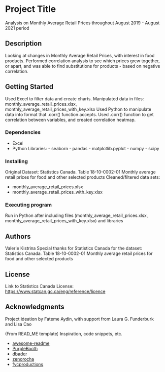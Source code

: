 # Project Title

Analysis on Monthly Average Retail Prices throughout August 2019 - August 2021 period 

## Description

Looking at changes in Monthly Average Retail Prices, with interest in food products. 
Performed correlation analysis to see which prices grew together, or apart, 
and was able to find substitutions for products - based on negative correlation. 

## Getting Started

Used Excel to filter data and create charts.
Manipulated data in files: monthly_average_retail_prices.xlsx, monthly_average_retail_prices_with_key.xlsx
Used Python to manipulate data into format that .corr() function accepts.
Used .corr() function to get correlation between variables, and created correlation heatmap.

### Dependencies

- Excel 
- Python Libraries:
        - seaborn
        - pandas
        - matplotlib.pyplot 
        - numpy 
        - scipy 

### Installing

Original Dataset:
Statistics Canada. Table 18-10-0002-01 Monthly average retail prices for food and other selected products
Cleaned/filtered data sets:
- monthly_average_retail_prices.xlsx
- monthly_average_retail_prices_with_key.xlsx

### Executing program

Run in Python after including files (monthly_average_retail_prices.xlsx, monthly_average_retail_prices_with_key.xlsx) and libraries

## Authors

Valerie Kistrina 
Special thanks for Statistics Canada for the dataset:
Statistics Canada. Table 18-10-0002-01 Monthly average retail prices for food and other selected products

## License

Link to Statistics Canada License: 
https://www.statcan.gc.ca/eng/reference/licence

## Acknowledgments

Project ideation by Fateme Aydin, with support from Laura G. Funderburk and Lisa Cao

(From READ_ME template) Inspiration, code snippets, etc.
* [awesome-readme](https://github.com/matiassingers/awesome-readme)
* [PurpleBooth](https://gist.github.com/PurpleBooth/109311bb0361f32d87a2)
* [dbader](https://github.com/dbader/readme-template)
* [zenorocha](https://gist.github.com/zenorocha/4526327)
* [fvcproductions](https://gist.github.com/fvcproductions/1bfc2d4aecb01a834b46)
